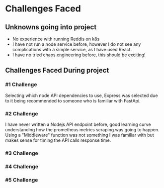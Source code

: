# Challenges Faced

## Unknowns going into project
- No experience with running Reddis on k8s
- I have not run a node service before, however I do not see any complications with a simple service, as I have used React.
- I have no tried chaos engineering before, this should be exciting!

## Challenges Faced During project
### #1 Challenge
Selecting which node API dependencies to use, Express was selected due to it being recommended to someone
who is familiar with FastApi.

### #2 Challenge
I have never written a Nodejs API endpoint before, good learning curve understanding how the prometheus metrics
scraping was going to happen. Using a "Middleware" function was not something I was familiar with but makes sense
for timing the API calls response time.

### #3 Challenge

### #4 Challenge

### #5 Challenge